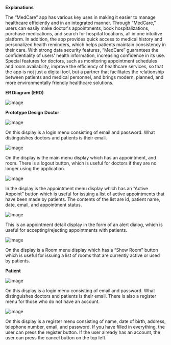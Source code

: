 **Explanations**

The “MedCare” app has various key uses in making it easier to manage healthcare efficiently and in an integrated manner. Through “MedCare,” users can easily make doctor's appointments, book hospitalizations, purchase medications, and search for hospital locations, all in one intuitive platform. In addition, the app provides quick access to medical history and personalized health reminders, which helps patients maintain consistency in their care. With strong data security features, “MedCare” guarantees the confidentiality of users' health information, increasing confidence in its use. Special features for doctors, such as monitoring appointment schedules and room availability, improve the efficiency of healthcare services, so that the app is not just a digital tool, but a partner that facilitates the relationship between patients and medical personnel, and brings modern, planned, and more environmentally friendly healthcare solutions.

**ER Diagram (ERD)**

![image](https://github.com/user-attachments/assets/9c1f8480-ce58-451e-b0e4-3af9e283bfd2)

**Prototype Design**
**Doctor**

![image](https://github.com/user-attachments/assets/99f7b985-334a-4d63-8e42-433bc1af1405)

On this display is a login menu consisting of email and password. What distinguishes doctors and patients is their email.

![image](https://github.com/user-attachments/assets/a541efaa-3acf-48e2-a1a8-d6d3a19dd0f6)

On the display is the main menu display which has an appointment, and room. There is a logout button, which is useful for doctors if they are no longer using the application.

![image](https://github.com/user-attachments/assets/f3a7cfe0-83b2-4208-af6a-198dc25d16f6)

In the display is the appointment menu display which has an “Active Appoint” button which is useful for issuing a list of active appointments that have been made by patients. The contents of the list are id, patient name, date, email, and appointment status.

![image](https://github.com/user-attachments/assets/4154a7f8-c3c3-43d8-812e-c157c0f1754d)

This is an appointment detail display in the form of an alert dialog, which is useful for accepting/rejecting appointments with patients.

![image](https://github.com/user-attachments/assets/e63c4186-bb14-45cf-b12a-9aa32b4601c6)

On the display is a Room menu display which has a “Show Room” button which is useful for issuing a list of rooms that are currently active or used by patients.

**Patient**

![image](https://github.com/user-attachments/assets/41bf2f7d-8bff-43a6-89ac-9342b8725549)

On this display is a login menu consisting of email and password. What distinguishes doctors and patients is their email. There is also a register menu for those who do not have an account.

![image](https://github.com/user-attachments/assets/68e9083f-3b4c-48af-bf8a-0fb9e225edcd)

On this display is a register menu consisting of name, date of birth, address, telephone number, email, and password. If you have filled in everything, the user can press the register button. If the user already has an account, the user can press the cancel button on the top left.
















